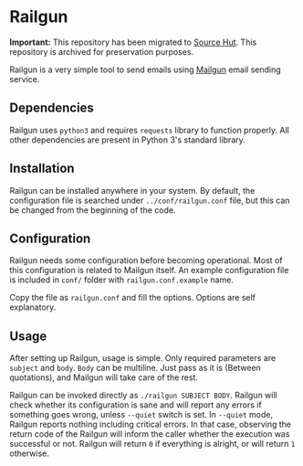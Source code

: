 # Railgun

**Important:** This repository has been migrated to [Source Hut](https://git.sr.ht/~bayindirh/railgun). This repository is archived for preservation purposes.

Railgun is a very simple tool to send emails using [Mailgun](https://www.mailgun.com) email sending service.

## Dependencies

Railgun uses `python3` and requires `requests` library to function properly.
All other dependencies are present in Python 3's standard library.

## Installation

Railgun can be installed anywhere in your system. By default, the configuration
file is searched under `../conf/railgun.conf` file, but this can be changed
from the beginning of the code.

## Configuration

Railgun needs some configuration before becoming operational. Most of this
configuration is related to Mailgun itself. An example configuration file is
included in `conf/` folder with `railgun.conf.example` name.

Copy the file as `railgun.conf` and fill the options. Options are self
explanatory.

## Usage

After setting up Railgun, usage is simple. Only required parameters are
`subject` and `body`. `Body` can be multiline. Just pass as
it is (Between quotations), and Mailgun will take care of the rest.

Railgun can be invoked directly as `./railgun SUBJECT BODY`. Railgun
will check whether its configuration is sane and will report any errors
if something goes wrong, unless `--quiet` switch is set. In `--quiet`
mode, Railgun reports nothing including critical errors. In that case,
observing the return code of the Railgun will inform the caller whether
the execution was successful or not. Railgun will return `0` if
everything is alright, or will return `1` otherwise. 
